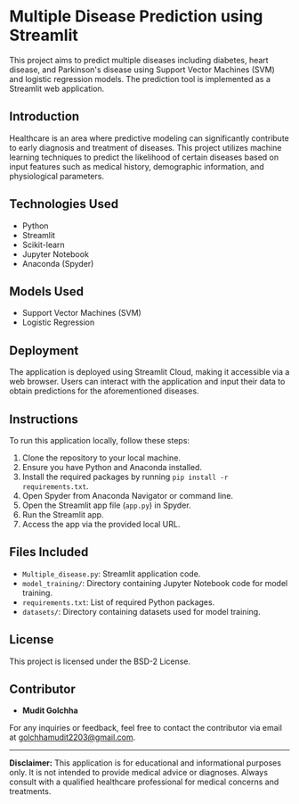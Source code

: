 # Multiple Disease Prediction using Streamlit

This project aims to predict multiple diseases including diabetes, heart disease, and Parkinson's disease using Support Vector Machines (SVM) and logistic regression models. The prediction tool is implemented as a Streamlit web application. 

## Introduction

Healthcare is an area where predictive modeling can significantly contribute to early diagnosis and treatment of diseases. This project utilizes machine learning techniques to predict the likelihood of certain diseases based on input features such as medical history, demographic information, and physiological parameters.

## Technologies Used

- Python
- Streamlit
- Scikit-learn
- Jupyter Notebook
- Anaconda (Spyder)

## Models Used

- Support Vector Machines (SVM)
- Logistic Regression

## Deployment

The application is deployed using Streamlit Cloud, making it accessible via a web browser. Users can interact with the application and input their data to obtain predictions for the aforementioned diseases.

## Instructions

To run this application locally, follow these steps:

1. Clone the repository to your local machine.
2. Ensure you have Python and Anaconda installed.
3. Install the required packages by running `pip install -r requirements.txt`.
4. Open Spyder from Anaconda Navigator or command line.
5. Open the Streamlit app file (`app.py`) in Spyder.
6. Run the Streamlit app.
7. Access the app via the provided local URL.

## Files Included

- `Multiple_disease.py`: Streamlit application code.
- `model_training/`: Directory containing Jupyter Notebook code for model training.
- `requirements.txt`: List of required Python packages.
- `datasets/`: Directory containing datasets used for model training.

## License

This project is licensed under the BSD-2 License.

## Contributor

- **Mudit Golchha**

For any inquiries or feedback, feel free to contact the contributor via email at [golchhamudit2203@gmail.com](mailto:golchhamudit2203@gmail.com).

---

**Disclaimer:** This application is for educational and informational purposes only. It is not intended to provide medical advice or diagnoses. Always consult with a qualified healthcare professional for medical concerns and treatments.
